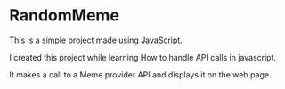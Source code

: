 # RandomMeme

This is a simple project made using JavaScript.

I created this project while learning How to handle API calls in javascript.

It makes a call to a Meme provider API and displays it on the web page.

